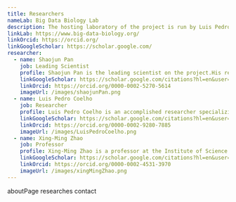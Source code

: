 ```yaml
---
title: Researchers
nameLab: Big Data Biology Lab
description: The hosting laboratory of the project is run by Luis Pedro Coelho at Fudan University in Shanghai located at the Institute of Science and Technology for Brain-Inspired Intelligence. We are interested both in developing novel computational methods and in applying them to large scale problems. Our focus is on the global microbiome and in exploiting publicly available data to gain understanding into microbial ecosystems. Our major projects are the Global Microbial Gene Catalogue (GMGC), small proteins, and antimicrobial resistance.
linkLab: https://www.big-data-biology.org/
linkOrcid: https://orcid.org/
linkGoogleScholar: https://scholar.google.com/
researcher:
  - name: Shaojun Pan
    job: Leading Scientist
    profile: Shaojun Pan is the leading scientist on the project.His research focuses on developing innovative computational tools and methodologies to unravel the complexities of microbial communities and their genomes. In order to achieve this, he uses deep learning and machine learning algorithms and applies them to the field of metagenomics.
    linkGoogleScholar: https://scholar.google.com/citations?hl=en&user=IQCdByIAAAAJ
    linkOrcid: https://orcid.org/0000-0002-5270-5614
    imageUrl: /images/shaojunPan.png
  - name: Luis Pedro Coelho
    job: Researcher
    profile: Luis Pedro Coelho is an accomplished researcher specializing in bioinformatics, genomics, and data science. His expertise lies in the application of computational techniques to analyze large-scale biological datasets and extract meaningful insights. Coelho's multidisciplinary approach, combining expertise in biology and computational sciences, helped in the project design, data analysis, and interpretation of results.
    linkGoogleScholar: https://scholar.google.com/citations?hl=en&user=qTYua0cAAAAJ
    linkOrcid: https://orcid.org/0000-0002-9280-7885
    imageUrl: /images/LuisPedroCoelho.png
  - name: Xing-Ming Zhao
    job: Professor
    profile: Xing-Ming Zhao is a professor at the Institute of Science and Technology for Brain-Inspired Intelligence (ISTBI) at Fudan University. Zhao’s extensive experience in developing computational algorithms and tools for genome analysis and metagenomic studies greatly contributed to the advancement of the project.
    linkGoogleScholar: https://scholar.google.com/citations?hl=en&user=o66S6gUAAAAJ
    linkOrcid: https://orcid.org/0000-0002-4531-3970
    imageUrl: /images/xingMingZhao.png
---
```


aboutPage researches contact
